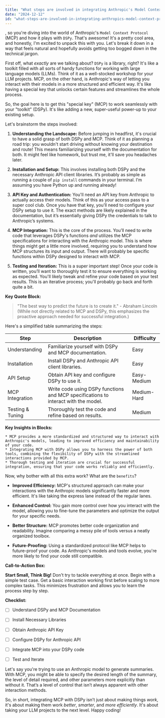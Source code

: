 ```yaml
---
title: "What steps are involved in integrating Anthropic's Model Context Protocol (MCP) with DSPy, and what are the key benefits of doing so?"
date: "2024-12-12"
id: "what-steps-are-involved-in-integrating-anthropics-model-context-protocol-mcp-with-dspy-and-what-are-the-key-benefits-of-doing-so"
---
```


, so you're diving into the world of Anthropic's `Model Context Protocol` (MCP) and how it plays with `DSPy`. That's awesome!  It's a pretty cool area, and honestly, I'm excited to unpack this with you. Let's break it down in a way that feels natural and hopefully avoids getting too bogged down in the technical jargon.

First off, what *exactly* are we talking about?  `DSPy` is a library, right? It's like a toolkit filled with all sorts of handy functions for working with large language models (LLMs).  Think of it as a well-stocked workshop for your LLM projects. MCP, on the other hand, is Anthropic's way of letting you interact with their models in a more structured and efficient way.  It's like having a special key that unlocks certain features and streamlines the whole process.

So, the goal here is to get this "special key" (MCP) to work seamlessly with your "toolkit" (DSPy).  It's like adding a new, super-useful power-up to your existing setup.

Let's brainstorm the steps involved:

1. **Understanding the Landscape:** Before jumping in headfirst, it's crucial to have a solid grasp of both DSPy and MCP. Think of it as planning a road trip: you wouldn't start driving without knowing your destination and route! This means familiarizing yourself with the documentation for both.  It might feel like homework, but trust me, it'll save you headaches later.

2. **Installation and Setup:**  This involves installing both DSPy and the necessary Anthropic API client libraries.  It’s probably as simple as running a couple of `pip install` commands in your terminal. I’m assuming you have Python up and running already!

3. **API Key and Authentication:**  You'll need an API key from Anthropic to actually access their models.  Think of this as your access pass to a super cool club.  Once you have that key, you’ll need to configure your DSPy setup to use it.  The exact methods are likely explained in the documentation, but it’s essentially giving DSPy the credentials to talk to Anthropic’s systems.

4. **MCP Integration:** This is the core of the process.  You’ll need to write code that leverages DSPy's functions *and* utilizes the MCP specifications for interacting with the Anthropic model. This is where things might get a little more involved, requiring you to understand how MCP structures its input and output.  There will probably be specific functions within DSPy designed to interact with MCP.

5. **Testing and Iteration:** This is a super important step!  Once your code is written, you’ll want to thoroughly test it to ensure everything is working as expected. You'll likely tweak and refine your code based on your test results. This is an iterative process; you'll probably go back and forth quite a bit.


**Key Quote Block:**

> "The best way to predict the future is to create it." - Abraham Lincoln (While not directly related to MCP and DSPy, this emphasizes the proactive approach needed for successful integration.)


Here's a simplified table summarizing the steps:


| Step             | Description                                                                     | Difficulty |
|-----------------|---------------------------------------------------------------------------------|-------------|
| Understanding   | Familiarize yourself with DSPy and MCP documentation.                               | Easy        |
| Installation    | Install DSPy and Anthropic API client libraries.                                  | Easy        |
| API Setup       | Obtain API key and configure DSPy to use it.                                   | Easy-Medium |
| MCP Integration | Write code using DSPy functions and MCP specifications to interact with the model. | Medium-Hard |
| Testing & Tuning| Thoroughly test the code and refine based on results.                             | Medium     |


**Key Insights in Blocks:**

```
* MCP provides a more standardized and structured way to interact with Anthropic's models, leading to improved efficiency and maintainability of your code.
* Integrating MCP with DSPy allows you to harness the power of both tools, combining the flexibility of DSPy with the streamlined interactions provided by MCP.
* Thorough testing and iteration are crucial for successful integration, ensuring that your code works reliably and efficiently.
```


Now, why bother with all this extra work? What are the `benefits`?


* **Improved Efficiency:** MCP's structured approach can make your interactions with the Anthropic models significantly faster and more efficient. It's like taking the express lane instead of the regular lanes.

* **Enhanced Control:**  You gain more control over how you interact with the model, allowing you to fine-tune the parameters and optimize the output for your specific needs.

* **Better Structure:**  MCP promotes better code organization and readability. Imagine comparing a messy pile of tools versus a neatly organized toolbox.

* **Future-Proofing:**  Using a standardized protocol like MCP helps to future-proof your code.  As Anthropic's models and tools evolve, you're more likely to find your code still compatible.


**Call-to-Action Box:**

**Start Small, Think Big!**  Don't try to tackle everything at once. Begin with a simple test case.  Get a basic interaction working first before scaling to more complex tasks. This minimizes frustration and allows you to learn the process step by step.



**Checklist:**

- [ ]  Understand DSPy and MCP Documentation
- [ ]  Install Necessary Libraries
- [ ]  Obtain Anthropic API Key
- [ ]  Configure DSPy for Anthropic API
- [ ]  Integrate MCP into your DSPy code
- [ ]  Test and Iterate


Let's say you're trying to use an Anthropic model to generate summaries.  With MCP, you might be able to specify the desired length of the summary, the level of detail required, and other parameters more explicitly than without it.  That’s a level of control that isn’t always apparent with other interaction methods.

So, in short, integrating MCP with DSPy isn’t just about making things *work*, it's about making them work *better*, *smarter*, and *more efficiently*.  It's about taking your LLM projects to the next level.  Happy coding!
